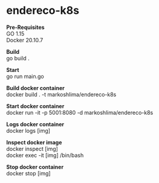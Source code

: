 # endereco-k8s

**Pre-Requisites** <br />
GO 1.15 <br />
Docker 20.10.7

**Build** <br />
go build .

**Start** <br />
go run main.go

**Build docker container** <br />
docker build . -t markoshlima/endereco-k8s

**Start docker container** <br />
docker run -it -p 5001:8080 -d markoshlima/endereco-k8s

**Logs docker container** <br />
docker logs [img]

**Inspect docker image** <br />
docker inspect [img] <br />
docker exec -it [img] /bin/bash

**Stop docker container** <br />
docker stop [img]